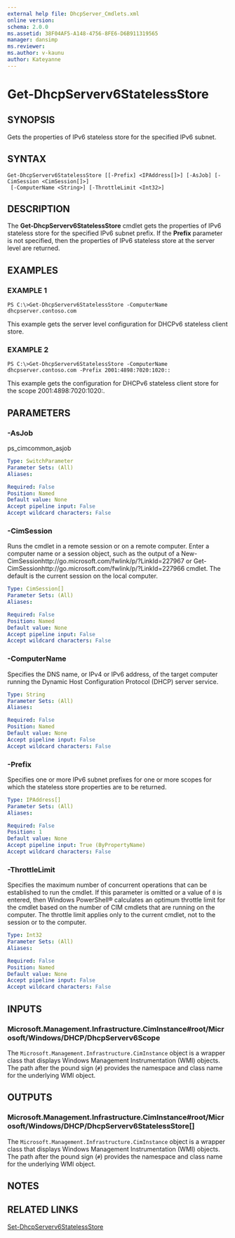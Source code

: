 ```yaml
---
external help file: DhcpServer_Cmdlets.xml
online version: 
schema: 2.0.0
ms.assetid: 38F04AF5-A148-4756-8FE6-D6B911319565
manager: dansimp
ms.reviewer:
ms.author: v-kaunu
author: Kateyanne
---
```


# Get-DhcpServerv6StatelessStore

## SYNOPSIS
Gets the properties of IPv6 stateless store for the specified IPv6 subnet.

## SYNTAX

```
Get-DhcpServerv6StatelessStore [[-Prefix] <IPAddress[]>] [-AsJob] [-CimSession <CimSession[]>]
 [-ComputerName <String>] [-ThrottleLimit <Int32>]
```

## DESCRIPTION
The **Get-DhcpServerv6StatelessStore** cmdlet gets the properties of IPv6 stateless store for the specified IPv6 subnet prefix.
If the **Prefix** parameter is not specified, then the properties of IPv6 stateless store at the server level are returned.

## EXAMPLES

### EXAMPLE 1
```
PS C:\>Get-DhcpServerv6StatelessStore -ComputerName dhcpserver.contoso.com
```

This example gets the server level configuration for DHCPv6 stateless client store.

### EXAMPLE 2
```
PS C:\>Get-DhcpServerv6StatelessStore -ComputerName dhcpserver.contoso.com -Prefix 2001:4898:7020:1020::
```

This example gets the configuration for DHCPv6 stateless client store for the scope 2001:4898:7020:1020:.

## PARAMETERS

### -AsJob
ps_cimcommon_asjob

```yaml
Type: SwitchParameter
Parameter Sets: (All)
Aliases: 

Required: False
Position: Named
Default value: None
Accept pipeline input: False
Accept wildcard characters: False
```

### -CimSession
Runs the cmdlet in a remote session or on a remote computer.
Enter a computer name or a session object, such as the output of a New-CimSessionhttp://go.microsoft.com/fwlink/p/?LinkId=227967 or Get-CimSessionhttp://go.microsoft.com/fwlink/p/?LinkId=227966 cmdlet.
The default is the current session on the local computer.

```yaml
Type: CimSession[]
Parameter Sets: (All)
Aliases: 

Required: False
Position: Named
Default value: None
Accept pipeline input: False
Accept wildcard characters: False
```

### -ComputerName
Specifies the DNS name, or IPv4 or IPv6 address, of the target computer running the Dynamic Host Configuration Protocol (DHCP) server service.

```yaml
Type: String
Parameter Sets: (All)
Aliases: 

Required: False
Position: Named
Default value: None
Accept pipeline input: False
Accept wildcard characters: False
```

### -Prefix
Specifies one or more IPv6 subnet prefixes for one or more scopes for which the stateless store properties are to be returned.

```yaml
Type: IPAddress[]
Parameter Sets: (All)
Aliases: 

Required: False
Position: 1
Default value: None
Accept pipeline input: True (ByPropertyName)
Accept wildcard characters: False
```

### -ThrottleLimit
Specifies the maximum number of concurrent operations that can be established to run the cmdlet.
If this parameter is omitted or a value of `0` is entered, then Windows PowerShell® calculates an optimum throttle limit for the cmdlet based on the number of CIM cmdlets that are running on the computer.
The throttle limit applies only to the current cmdlet, not to the session or to the computer.

```yaml
Type: Int32
Parameter Sets: (All)
Aliases: 

Required: False
Position: Named
Default value: None
Accept pipeline input: False
Accept wildcard characters: False
```

## INPUTS

### Microsoft.Management.Infrastructure.CimInstance#root/Microsoft/Windows/DHCP/DhcpServerv6Scope
The `Microsoft.Management.Infrastructure.CimInstance` object is a wrapper class that displays Windows Management Instrumentation (WMI) objects.
The path after the pound sign (`#`) provides the namespace and class name for the underlying WMI object.

## OUTPUTS

### Microsoft.Management.Infrastructure.CimInstance#root/Microsoft/Windows/DHCP/DhcpServerv6StatelessStore[]
The `Microsoft.Management.Infrastructure.CimInstance` object is a wrapper class that displays Windows Management Instrumentation (WMI) objects.
The path after the pound sign (`#`) provides the namespace and class name for the underlying WMI object.

## NOTES

## RELATED LINKS

[Set-DhcpServerv6StatelessStore](./Set-DhcpServerv6StatelessStore.md)

